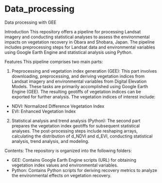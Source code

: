 # Data_processing
Data processing with GEE

Introduction
This repository offers a pipeline for processing Landsat imagery and conducting statistical analyses to assess the environmental impacts on vegetation recovery in Obara and Shobara, Japan. The pipeline includes preprocessing steps for Landsat data and environmental variables using Google Earth Engine and statistical analysis using Python.

Features
This pipeline comprises two main parts:

1. Preprocessing and vegetation index generation (GEE):
This part involves downloading, preprocessing, and deriving vegetation indices from Landsat imagery and environmental variables from Digital Elevation Models. These tasks are primarily accomplished using Google Earth Engine (GEE). The resulting geotiffs of vegetation indices can be exported for further analysis. The vegetation indices of interest include:

- NDVI: Normalized Difference Vegetation Index
- EVI: Enhanced Vegetation Index

2. Statistical analysis and trend analysis (Python):
The second part prepares the vegetation index geotiffs for subsequent statistical analyses. The post-processing steps include reshaping arrays, calculating the distribution of d_NDVI and d_EVI, conducting statistical analysis, trend analysis, and modeling.

Contents:
The repository is organized into the following folders:

- GEE: Contains Google Earth Engine scripts (URL) for obtaining vegetation index values and environmental variables.
- Python: Contains Python scripts for deriving recovery metrics to analyze the environmental effects on vegetation recovery.
